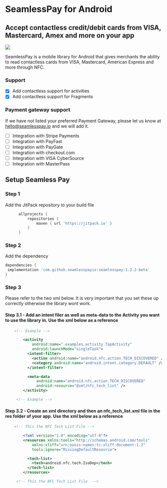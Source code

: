 # SeamlessPay for Android

## Accept contactless credit/debit cards from VISA, Mastercard, Amex and more on your app

[![](https://jitpack.io/v/seamlesspayio/seamlesspay.svg)](https://jitpack.io/#seamlesspayio/seamlesspay)

SeamlessPay is a mobile library for Android that gives merchants the ability to read contactless cards from VISA, Mastercard, American Express and more through NFC.

### Support

- [x] Add contactless support for activities
- [x] Add contactless support for Fragments

### Payment gateway support
If we have not listed your preferred Payment Gateway, please let us know at hello@seamlesspay.io and we will add it.

- [ ] Integration with Stripe Payments
- [ ] Integration with PayFast
- [ ] Integration with PayGate
- [ ] Integration with checkout.com
- [ ] Integration with VISA CyberSource
- [ ] Integration with MasterPass

## Setup Seamless Pay

### Step 1
Add the JitPack repository to your build file
```groovy
      allprojects {
          repositories {
              maven { url 'https://jitpack.io' }
          }
      }
```

### Step 2
Add the dependency
```groovy
dependencies {
 implementation 'com.github.seamlesspayio:seamlesspay:1.2.2-beta'
}
```

### Step 3
Please refer to the two xml below. It is very important that you set these up correctly otherwise the library wont work.

#### Step 3.1 - Add an intent filer as well as meta-data to the Activity you want to use the library in. Use the xml below as a reference
```xml
    <!-- Example -->

        <activity
            android:name=".examples.activity.TapActivity"
            android:launchMode="singleTask">
          <intent-filter>
            <action android:name="android.nfc.action.TECH_DISCOVERED" />
            <category android:name="android.intent.category.DEFAULT" />
          </intent-filter>

          <meta-data
              android:name="android.nfc.action.TECH_DISCOVERED"
              android:resource="@xml/nfc_tech_list" />
        </activity>

     <!-- Example -->
```

#### Step 3.2 - Create an xml directory and then an nfc_tech_list.xml file in the res folder of your app. Use the xml below as a reference
```xml
    <!-- This the NFC Tech List File -->

        <?xml version="1.0" encoding="utf-8"?>
        <resources xmlns:tools="http://schemas.android.com/tools"
            xmlns:xliff="urn:oasis:names:tc:xliff:document:1.2"
            tools:ignore="MissingDefaultResource">

          <tech-list>
            <tech>android.nfc.tech.IsoDep</tech>
          </tech-list>
        </resources>

     <!-- This the NFC Tech List File  -->
```